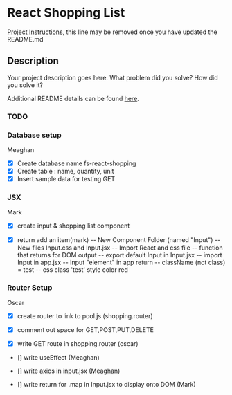 # React Shopping List

[Project Instructions](./INSTRUCTIONS.md), this line may be removed once you have updated the README.md

## Description

Your project description goes here. What problem did you solve? How did you solve it?

Additional README details can be found [here](https://github.com/PrimeAcademy/readme-template/blob/master/README.md).


### TODO

### Database setup
Meaghan
- [X] Create database name fs-react-shopping 
- [X] Create table : name, quantity, unit 
- [X] Insert sample data for testing GET

### JSX 
Mark
- [X] create input & shopping list component 
- [X] return add an item(mark)
-- New Component Folder (named "Input")
-- New files Input.css and Input.jsx
-- Import React and css file
-- function that returns for DOM output
-- export default Input in Input.jsx
-- import Input in app.jsx
-- Input "element" in app return
-- className (not class) = test 
-- css class 'test' style color red


### Router Setup
Oscar
- [x] create router to link to pool.js (shopping.router)
- [x] comment out space for GET,POST,PUT,DELETE

- [x] write GET route in shopping.router (oscar)

- [] write useEffect (Meaghan)
- [] write axios in input.jsx (Meaghan)

- [] write return for .map in Input.jsx to display onto DOM (Mark)



